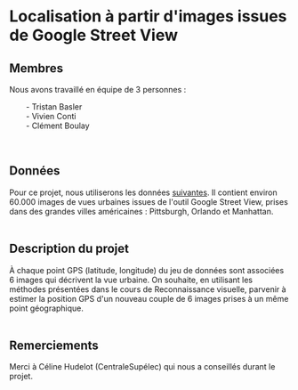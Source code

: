 # Localisation à partir d'images issues de Google Street View

## Membres
Nous avons travaillé en équipe de 3 personnes : <br>
<p style="margin-left:30px">
    - Tristan Basler <br>
    - Vivien Conti <br>
    - Clément Boulay
</p>
<br>

## Données
Pour ce projet, nous utiliserons les données <a href="http://www.cs.ucf.edu/~aroshan/index_files/Dataset_PitOrlManh/">suivantes</a>.
Il contient environ 60.000 images de vues urbaines issues de l'outil Google Street View, prises dans des grandes villes américaines : Pittsburgh, Orlando et Manhattan.
<br><br>

## Description du projet
À chaque point GPS (latitude, longitude) du jeu de données sont associées 6 images qui décrivent la vue urbaine.
On souhaite, en utilisant les méthodes présentées dans le cours de Reconnaissance visuelle, parvenir à estimer la position GPS d'un nouveau couple de 6 images prises à un même point géographique.
<br><br>

## Remerciements

Merci à Céline Hudelot (CentraleSupélec) qui nous a conseillés durant le projet.
